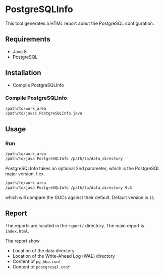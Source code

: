 # PostgreSQLInfo

This tool generates a HTML report about the PostgreSQL configuration.

## Requirements

* Java 8
* PostgreSQL

## Installation

* Compile PostgreSQLInfo

### Compile PostgreSQLInfo

```bash
/path/to/work_area
/path/to/javac PostgreSQLInfo.java
```

## Usage

### Run

```bash
/path/to/work_area
/path/to/java PostgreSQLInfo /path/to/data_directory
```

PostgreSQLInfo takes an optional 2nd parameter, which is the PostgreSQL major version, f.ex.

```bash
/path/to/work_area
/path/to/java PostgreSQLInfo /path/to/data_directory 9.6
```

which will compare the GUCs against their default. Default version is `11`.

## Report

The reports are located in the ```report/``` directory. The main report is `index.html`.

The report show

* Location of the data directory
* Location of the Write-Ahead Log (WAL) directory
* Content of ```pg_hba.conf```
* Content of ```postgresql.conf```
